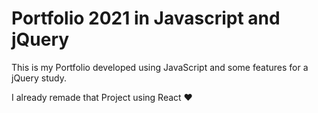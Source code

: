# Portfolio 2021 in Javascript and jQuery

This is my Portfolio developed using JavaScript and some features for a jQuery study.

I already remade that Project using React &#9829;
